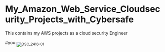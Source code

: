 # My_Amazon_Web_Service_Cloudsecurity_Projects_with_Cybersafe
This contains my AWS projects as a cloud security Engineer

#you
<sub>
![DSC_2416-01](https://user-images.githubusercontent.com/113180880/189340443-bdd86c76-b236-4975-a0e8-4b170d382d3c.jpeg)

